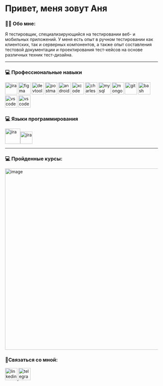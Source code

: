 # Привет, меня зовут Аня

### 👨‍💻 Обо мне:

Я тестировщик, специализирующийся на тестировании веб- и мобильных приложений. У меня есть опыт в ручном тестировании как клиентских, так и серверных компонентов, а также опыт составления тестовой документации и проектирования тест-кейсов на основе различных техник тест-дизайна.

---

###  💻 Профессиональные навыки 

<div>
  <img src="https://cdn.jsdelivr.net/gh/devicons/devicon/icons/jira/jira-original.svg" title="jira" alt="jira" width="40" height="40"/> 
  <img src="https://cdn.jsdelivr.net/gh/devicons/devicon/icons/figma/figma-original.svg" title="figma" alt="figma" width="40" height="40"/> 
 <img src="https://d33wubrfki0l68.cloudfront.net/38b5c953a4667366685d55db55d057c86db1fc54/a0fdc/static/acae6b24d940347661ca901ea07f47c1/chrome-dev-logo-icon.png" title="devtools" alt="devtools" width="40" height="40"/> 
  <img src="https://cdn.worldvectorlogo.com/logos/postman.svg" title="postman" alt="postman" width="40" height="40"/> 
  <img src="https://cdn.jsdelivr.net/gh/devicons/devicon/icons/androidstudio/androidstudio-original.svg" title="android-studio" alt="android-studio" width="40" height="40"/> 
  <img src="https://cdn.jsdelivr.net/gh/devicons/devicon/icons/xcode/xcode-original.svg" title="xcode" alt="xcode" width="40" height="40"/> 
  <img src="https://cdn.icon-icons.com/icons2/3053/PNG/512/charles_proxy_macos_bigsur_icon_190302.png" title="charles-proxy" alt="charles-proxy" width="40" height="40"/> 
  <img src="https://cdn.jsdelivr.net/gh/devicons/devicon/icons/mysql/mysql-original.svg" title="mysql" alt="mysql" width="40" height="40"/> 
  <img src="https://cdn.jsdelivr.net/gh/devicons/devicon/icons/mongodb/mongodb-original.svg" title="mongodb" alt="mongodb" width="40" height="40"/> 
  <img src="https://cdn.jsdelivr.net/gh/devicons/devicon/icons/git/git-original.svg" title="git" alt="git" width="40" height="40"/> 
  <img src="https://upload.wikimedia.org/wikipedia/commons/thumb/4/4b/Bash_Logo_Colored.svg/1024px-Bash_Logo_Colored.svg.png?20180723054350" title="bash" alt="bash" width="40" height="40"/> 
  <img src="https://cdn.jsdelivr.net/gh/devicons/devicon/icons/vscode/vscode-original.svg" title="vscode" alt="vscode" width="40" height="40"/> 
  <img src="  https://user-images.githubusercontent.com/8445726/89437374-10705280-d77a-11ea-98fa-9f0827a7939b.png" title="jenkins" alt="vscode" width="40" height="40"/> 
 
</div>

###  💻 Языки программирования 
  <img src="https://download.logo.wine/logo/Kotlin_(programming_language)/Kotlin_(programming_language)-Logo.wine.png" title="kotlin" alt="jira" width="50" height="50"/><img src="https://cdn.iconscout.com/icon/free/png-256/free-java-60-1174953.png?f=webp" title="java" alt="jira" width="40" height="40"/> 

  
---

### 💻 Пройденные курсы:
 
 <img width="842" height="596" alt="image" src="https://github.com/user-attachments/assets/657beed5-3ee6-4422-8c1c-43ee24b8adaa" />

### 🤝Связаться со мной: 

  <div id="badges">
    <a href="https://www.linkedin.com/in/anna-lechenko-android-dv/" target="_blank">
      <img src="https://cdn-icons-png.flaticon.com/512/2504/2504799.png" width="40" height="40" alt="linkedin" />
    </a>
    <a href="https://t.me/Analech" target="_blank">
      <img src="https://cdn-icons-png.flaticon.com/512/2111/2111646.png" width="40" height="40" alt="telegram" />
    </a>
  </div>

